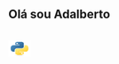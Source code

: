 ## Olá sou Adalberto
<div style="display: inline_block"><br>
 
  <img align="center" alt="Adalberto-Python" height="30" width="40" src="https://raw.githubusercontent.com/devicons/devicon/master/icons/python/python-original.svg">
  
</div>
  
  ##

